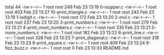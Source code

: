 total 44
-rw-r--r-- 1 root root 249 Feb 23 13:18 0-isupper.c
-rw-r--r-- 1 root root 403 Feb 23 13:27 10-print_triangle.c
-rw-r--r-- 1 root root 243 Feb 23 13:19 1-isdigit.c
-rw-r--r-- 1 root root 172 Feb 23 13:20 2-mul.c
-rw-r--r-- 1 root root 237 Feb 23 13:20 3-print_numbers.c
-rw-r--r-- 1 root root 279 Feb 23 13:21 4-print_most_numbers.c
-rw-r--r-- 1 root root 335 Feb 23 13:21 5-more_numbers.c
-rw-r--r-- 1 root root 182 Feb 23 13:22 6-print_line.c
-rw-r--r-- 1 root root 328 Feb 23 13:23 7-print_diagonal.c
-rw-r--r-- 1 root root 318 Feb 23 13:23 8-print_square.c
-rw-r--r-- 1 root root 409 Feb 23 13:24 9-fizz_buzz.c
-rw-r--r-- 1 root root   0 Feb 23 13:33 README.md
